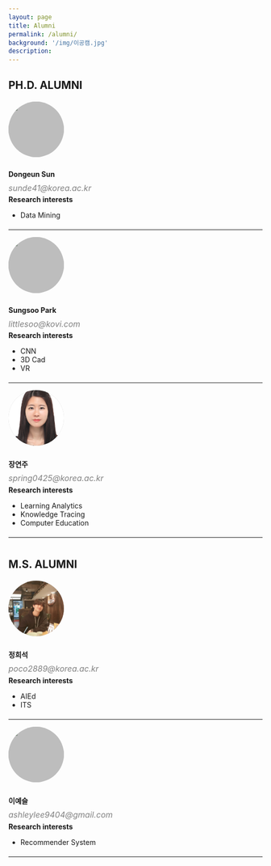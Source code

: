 ```yaml
---
layout: page
title: Alumni
permalink: /alumni/
background: '/img/이공캠.jpg'
description: 
---
```

<style>
    div.profilebox {
     float:right;
     width: 95%;
     height: 95%; 
     border-radius: 70%;
     overflow: hidden;
    position:absolute;
    }
    div.main{
        margin-bottom:20px;
    }
    div.profile{
        width: 100%;
        position: relative;
    }
    div.profile:after{
        content: "";
        display: block;
        padding-bottom: 100%;
    }
    div.left{
        width: 23%;
    }
    div.right{
        width: 60%;
    }
    div.margin-left{
        width:5%;
    }
    img.profile {
     width: 100%;
     height: 100%;
     object-fit: cover;
    }
    div.italic{
        font-style : italic;
        font-size : 16px;
        color : gray;
        margin-top : -10px;
        margin-bottom : 4px;
        line-height : 130%;
    }
 </style>
 <!--
박사학생 프로필 시작
 -->
<div>
    <div style= "margin-bottom:20px;">
        <h2>PH.D. ALUMNI</h2>
    </div>
<!--시작-->
<div class="row main">
    <div class = "margin-left"></div>
    <div class ="left">
        <div class = "profile">
            <div class="profilebox" style="background: #BDBDBD;">
                <img class="profile" src="/img/members/선동언.jpg">
            </div>
        </div>
    </div>
    <div class = "margin-left"></div>
    <div class ="right">
        <h4>Dongeun Sun</h4>
        <div class="italic">
            sunde41@korea.ac.kr
        </div>
        <b>Research interests</b>
        <ul>
            <li>Data Mining</li>
        </ul>
    </div>
</div>
<hr>
<!--끝-->
<!--시작-->
<div class="row main">
    <div class = "margin-left"></div>
    <div class ="left">
        <div class = "profile">
            <div class="profilebox" style="background: #BDBDBD;">
                <img class="profile" src="/img/members/박성수.jpg">
            </div>
        </div>
    </div>
    <div class = "margin-left"></div>
    <div class ="right">
        <h4>Sungsoo Park</h4>
        <div class="italic">
            littlesoo@kovi.com
        </div>
        <b>Research interests</b>
        <ul>
            <li>CNN</li>
            <li>3D Cad</li>
            <li>VR</li>
        </ul>
    </div>
</div>
<hr>
<!--끝-->
<!--시작-->
<div class="row main">
    <div class = "margin-left"></div>
    <div class ="left">
        <div class = "profile">
            <div class="profilebox" style="background: #BDBDBD;">
                <img class="profile" src="/img/members/장연주.jpg">
            </div>
        </div>
    </div>
    <div class = "margin-left"></div>
    <div class ="right">
        <h4>장연주</h4>
        <div class="italic">
            spring0425@korea.ac.kr
        </div>
        <b>Research interests</b>
        <ul>
            <li>Learning Analytics</li>
            <li>Knowledge Tracing</li>
            <li>Computer Education</li>
        </ul>
    </div>
</div>
<hr>
<!--끝-->
<!--
석사생 프로필 시작
 -->    
     <div style="margin-top:40px; margin-bottom:20px;">
        <h2>M.S. ALUMNI</h2>
    </div>
<!--
석사생 프로필 추가
 -->  
<!--시작-->
<div class="row main">
    <div class = "margin-left"></div>
    <div class ="left">
        <div class = "profile">
            <div class="profilebox" style="background: #BDBDBD;">
                <img class="profile" src="/img/members/정희석.JPG">
            </div>
        </div>
    </div>
    <div class = "margin-left"></div>
    <div class ="right">
        <h4>정희석</h4>
        <div class="italic">
            poco2889@korea.ac.kr
        </div>
        <b>Research interests</b>
        <ul>
            <li>AIEd</li>
            <li>ITS</li>
        </ul>
    </div>
</div>
<hr>
<!--끝-->
<!--시작-->
<div class="row main">
    <div class = "margin-left"></div>
    <div class ="left">
        <div class = "profile">
            <div class="profilebox" style="background: #BDBDBD;">
                <img class="profile" src="/img/members/이예슬.jpg">
            </div>
        </div>
    </div>
    <div class = "margin-left"></div>
    <div class ="right">
        <h4>이예슬</h4>
        <div class="italic">
            ashleylee9404@gmail.com
        </div>
        <b>Research interests</b>
        <ul>
            <li>Recommender System</li>
        </ul>
    </div>
</div>
<hr>
<!--끝-->

</div>

